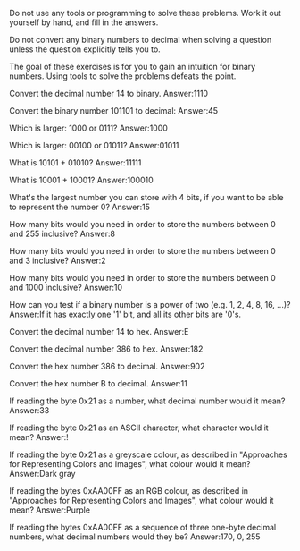 Do not use any tools or programming to solve these problems. Work it out yourself by hand, and fill in the answers.

Do not convert any binary numbers to decimal when solving a question unless the question explicitly tells you to.

The goal of these exercises is for you to gain an intuition for binary numbers. Using tools to solve the problems defeats the point.

Convert the decimal number 14 to binary.
Answer:1110

Convert the binary number 101101 to decimal:
Answer:45

Which is larger: 1000 or 0111?
Answer:1000

Which is larger: 00100 or 01011?
Answer:01011

What is 10101 + 01010?
Answer:11111

What is 10001 + 10001?
Answer:100010

What's the largest number you can store with 4 bits, if you want to be able to represent the number 0?
Answer:15

How many bits would you need in order to store the numbers between 0 and 255 inclusive?
Answer:8

How many bits would you need in order to store the numbers between 0 and 3 inclusive?
Answer:2

How many bits would you need in order to store the numbers between 0 and 1000 inclusive?
Answer:10

How can you test if a binary number is a power of two (e.g. 1, 2, 4, 8, 16, ...)?
Answer:If it has exactly one '1' bit, and all its other bits are '0's. 

Convert the decimal number 14 to hex.
Answer:E

Convert the decimal number 386 to hex.
Answer:182

Convert the hex number 386 to decimal.
Answer:902

Convert the hex number B to decimal.
Answer:11

If reading the byte 0x21 as a number, what decimal number would it mean?
Answer:33

If reading the byte 0x21 as an ASCII character, what character would it mean?
Answer:!

If reading the byte 0x21 as a greyscale colour, as described in "Approaches for Representing Colors and Images", what colour would it mean?
Answer:Dark gray

If reading the bytes 0xAA00FF as an RGB colour, as described in "Approaches for Representing Colors and Images", what colour would it mean?
Answer:Purple

If reading the bytes 0xAA00FF as a sequence of three one-byte decimal numbers, what decimal numbers would they be?
Answer:170, 0, 255
